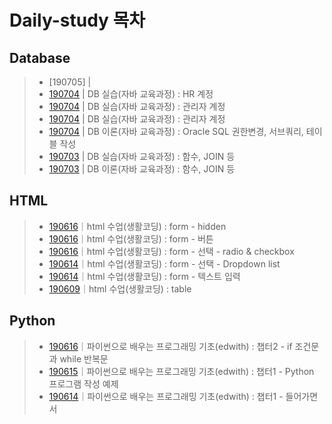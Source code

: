 ﻿# Daily-study 목차

## Database
> - [190705] | 
> - [190704](190704-3_madang.sql) | DB 실습(자바 교육과정) : HR 계정
> - [190704](190704-2_system.sql) | DB 실습(자바 교육과정) : 관리자 계정
> - [190704](190704-1_hr.sql) | DB 실습(자바 교육과정) : 관리자 계정
> - [190704](190704.txt) | DB 이론(자바 교육과정) : Oracle SQL 권한변경, 서브쿼리, 테이블 작성
> - [190703](190703.sql) | DB 실습(자바 교육과정) : 함수, JOIN 등
> - [190703](190703.txt) | DB 이론(자바 교육과정) : 함수, JOIN 등



## HTML  
> - [190616](190616-4.md)｜html 수업(생활코딩) : form - hidden
> - [190616](190616-3.md)｜html 수업(생활코딩) : form - 버튼
> - [190616](190616-2.md)｜html 수업(생활코딩) : form - 선택 - radio & checkbox
> - [190614](190614-3.md)｜html 수업(생활코딩) : form - 선택 - Dropdown list
> - [190614](190614-2.md)｜html 수업(생활코딩) : form - 텍스트 입력
> - [190609](190609.md)｜html 수업(생활코딩) : table  



## Python
> - [190616](190616-1.md)｜파이썬으로 배우는 프로그래밍 기초(edwith) : 챕터2 - if 조건문과 while 반복문
> - [190615](190615.md)｜파이썬으로 배우는 프로그래밍 기초(edwith) : 챕터1 - Python 프로그램 작성 예제
> - [190614](190614-1.md)｜파이썬으로 배우는 프로그래밍 기초(edwith) : 챕터1 - 들어가면서
